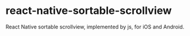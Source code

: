 # react-native-sortable-scrollview
React Native sortable scrollview, implemented by js, for iOS and Android.
